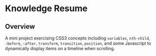 # Knowledge Resume

## Overview
A mini project exercising CSS3 concepts including `variables`, `nth-child`, `:before`, `:after`, `transform`, `transition`, `position`, and some Javascript to dynamically display items on a timeline when scrolling. 

